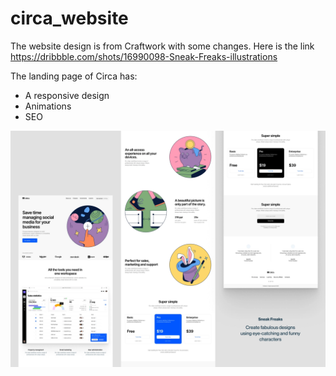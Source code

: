 # circa_website

The website design is from  Craftwork with some changes. Here is the link https://dribbble.com/shots/16990098-Sneak-Freaks-illustrations

The landing page of Circa has:
- A responsive design 
- Animations
- SEO


![plants website](/preview.webp)

